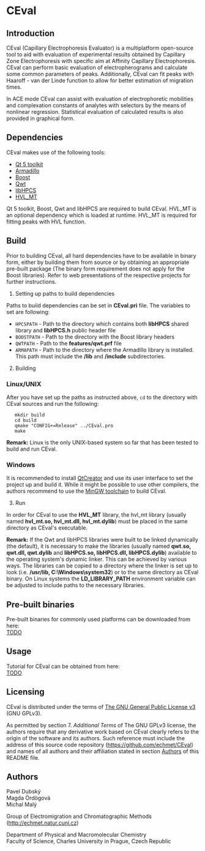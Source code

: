 CEval
===

Introduction
---

CEval (Capillary Electrophoresis Evaluator) is a multiplatform open-source tool to aid with evaluation of experimental results obtained by Capillary Zone Electrophoresis with specific aim at Affinity Capillary Electrophoresis. CEval can perform basic evaluation of electropherograms and calculate some common parameters of peaks. Additionally, CEval can fit peaks with Haaroff - van der Linde function to allow for better estimation of migration times.

In ACE mode CEval can assist with evaluation of electrophoretic mobilities and complexation constants of analytes with selectors by the means of nonlinear regression. Statistical evaluation of calculated results is also provided in graphical form.

Dependencies
---

CEval makes use of the following tools:

- [Qt 5 toolkit](https://www.qt.io/)
- [Armadillo](http://arma.sourceforge.net/)
- [Boost](http://www.boost.org/)
- [Qwt](http://qwt.sourceforge.net/)
- [libHPCS](https://github.com/echmet/libHPCS)
- [HVL_MT](https://github.com/echmet/HVL_MT)

Qt 5 toolkit, Boost, Qwt and libHPCS are required to build CEval. HVL_MT is an optional dependency which is loaded at runtime. HVL_MT is required for fitting peaks with HVL function.

Build
---

Prior to building CEval, all hard dependencies have to be available in binary form, either by building them from source or by obtaining an appropriate pre-built package (The binary form requirement does not apply for the Boost libraries). Refer to web presentations of the respective projects for further instructions.

1. Setting up paths to build dependencies

  Paths to build dependencies can be set in **CEval.pri** file. The variables to set are following:

  - `HPCSPATH` - Path to the directory which contains both **libHPCS** shared library and **libHPCS.h** public header file
  - `BOOSTPATH` - Path to the directory with the Boost library headers
  - `QWTPATH` - Path to the **features/qwt.prf** file
  - `ARMAPATH` - Path to the directory where the Armadillo library is installed. This path must include the **/lib** and **/include** subdirectories.

2. Building

  ### Linux/UNIX

  After you have set up the paths as instructed above, `cd` to the directory with CEval sources and run the following:

       mkdir build
       cd build
       qmake "CONFIG+=Release" ../CEval.pro
       make

  **Remark:** Linux is the only UNIX-based system so far that has been tested to build and run CEval.

  ### Windows

  It is recommended to install [QtCreator](https://www.qt.io/ide/) and use its user interface to set the project up and build it. While it might be possible to use other compilers, the authors recommend to use the [MinGW toolchain](http://www.mingw.org/) to build CEval.

3. Run

  In order for CEval to use the **HVL_MT** library, the hvl_mt library (usually named **hvl_mt.so, hvl_mt.dll, hvl_mt.dylib**) must be placed in the same directory as CEval's executable.

  **Remark:** If the Qwt and libHPCS libraries were built to be linked dynamically (the default), it is necessary to make the libraries (usually named **qwt.so, qwt.dll, qwt.dylib** and **libHPCS.so, libHPCS.dll, libHPCS.dylib**) available to the operating system's dynamic linker. This can be achieved by various ways. The libraries can be copied to a directory where the linker is set up to look (i.e. **/usr/lib, C:\Windows\system32**) or to the same directory as CEval binary. On Linux systems the **LD_LIBRARY_PATH** environment variable can be adjusted to include paths to the necessary libraries.

Pre-built binaries
---
Pre-built binaries for commonly used platforms can be downloaded from here:  
[TODO](http://the.void#Download)

Usage
---
Tutorial for CEval can be obtained from here:  
[TODO](http://the.void#Tutorial)

Licensing
---

CEval is distributed under the terms of [The GNU General Public License v3](https://www.gnu.org/licenses/gpl.html) (GNU GPLv3).

As permitted by section 7. *Additional Terms* of The GNU GPLv3 license, the authors require that any derivative work based on CEval clearly refers to the origin of the software and its authors. Such reference must include the address of this source code repository (https://github.com/echmet/CEval) and names of all authors and their affiliation stated in section [Authors](#Authors) of this README file.

<a name="Authors"></a>
Authors
---

Pavel Dubský  
Magda Ördögová  
Michal Malý  

Group of Electromigration and Chromatographic Methods (http://echmet.natur.cuni.cz)

Department of Physical and Macromolecular Chemistry  
Faculty of Science, Charles University in Prague, Czech Republic
